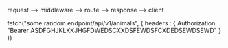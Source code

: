 request --> middleware --> route --> response --> client

fetch("some.random.endpoint/api/v1/animals", {
    headers : {
        Authorization: "Bearer ASDFGHJKLKKJHGFDWEDSCXXDSFEWDSFCXDEDSEWDSEWD"
    }
})